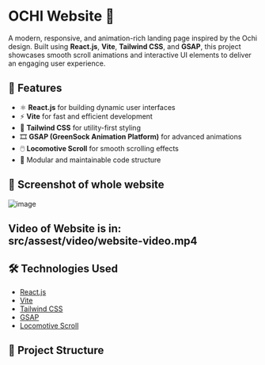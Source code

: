 # OCHI Website 🎨

A modern, responsive, and animation-rich landing page inspired by the Ochi design. Built using **React.js**, **Vite**, **Tailwind CSS**, and **GSAP**, this project showcases smooth scroll animations and interactive UI elements to deliver an engaging user experience.

## 🚀 Features

- ⚛️ **React.js** for building dynamic user interfaces
- ⚡ **Vite** for fast and efficient development
- 🎨 **Tailwind CSS** for utility-first styling
- 🎞️ **GSAP (GreenSock Animation Platform)** for advanced animations
- 🖱️ **Locomotive Scroll** for smooth scrolling effects
- 🧩 Modular and maintainable code structure

## 📸 Screenshot of whole website

![image](https://github.com/user-attachments/assets/68fd6461-bd26-47c1-84d3-f8a99c54f235)

## Video of Website is in: src/assest/video/website-video.mp4


## 🛠️ Technologies Used

- [React.js](https://reactjs.org/)
- [Vite](https://vitejs.dev/)
- [Tailwind CSS](https://tailwindcss.com/)
- [GSAP](https://greensock.com/gsap/)
- [Locomotive Scroll](https://locomotivemtl.github.io/locomotive-scroll/)

## 📂 Project Structure


